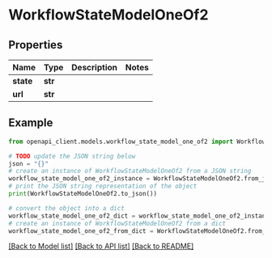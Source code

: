 # WorkflowStateModelOneOf2


## Properties

Name | Type | Description | Notes
------------ | ------------- | ------------- | -------------
**state** | **str** |  | 
**url** | **str** |  | 

## Example

```python
from openapi_client.models.workflow_state_model_one_of2 import WorkflowStateModelOneOf2

# TODO update the JSON string below
json = "{}"
# create an instance of WorkflowStateModelOneOf2 from a JSON string
workflow_state_model_one_of2_instance = WorkflowStateModelOneOf2.from_json(json)
# print the JSON string representation of the object
print(WorkflowStateModelOneOf2.to_json())

# convert the object into a dict
workflow_state_model_one_of2_dict = workflow_state_model_one_of2_instance.to_dict()
# create an instance of WorkflowStateModelOneOf2 from a dict
workflow_state_model_one_of2_from_dict = WorkflowStateModelOneOf2.from_dict(workflow_state_model_one_of2_dict)
```
[[Back to Model list]](../README.md#documentation-for-models) [[Back to API list]](../README.md#documentation-for-api-endpoints) [[Back to README]](../README.md)



